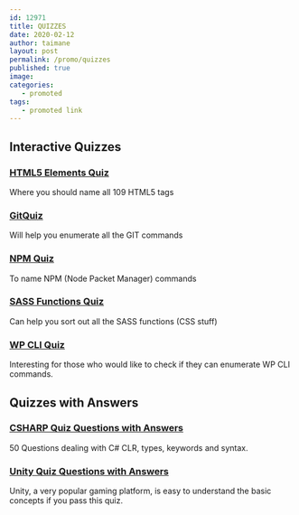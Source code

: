 ```yaml
---
id: 12971
title: QUIZZES
date: 2020-02-12
author: taimane
layout: post
permalink: /promo/quizzes
published: true
image: 
categories: 
   - promoted
tags:
   - promoted link
---
```



## Interactive Quizzes

### [HTML5 Elements Quiz]() 
  
Where you should name all 109 HTML5 tags

### [GitQuiz]()

Will help you enumerate all the GIT commands 

### [NPM Quiz]()

To name NPM (Node Packet Manager) commands

### [SASS Functions Quiz]()

Can help you sort out all the SASS functions (CSS stuff)

### [WP CLI Quiz]()

Interesting for those who would like to check if they can enumerate WP CLI commands.

## Quizzes with Answers

### [CSHARP Quiz Questions with Answers](https://programming-review.com/csharp/quiz/)

50 Questions dealing with C# CLR, types, keywords and syntax.

### [Unity Quiz Questions with Answers](https://programming-review.com/csharp/unity/)

Unity, a very popular gaming platform, is easy to understand the basic concepts if you pass this quiz.


